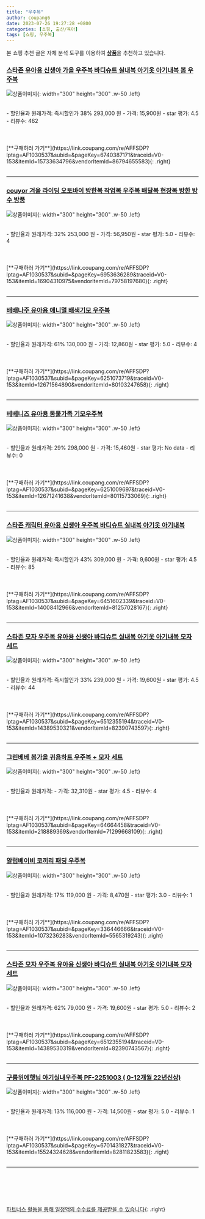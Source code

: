```yaml
---
title: "우주복"
author: coupang6
date: 2023-07-26 19:27:28 +0800
categories: [쇼핑, 출산/육아]
tags: [쇼핑, 우주복]
---
```


본 쇼핑 추천 글은 자체 분석 도구를 이용하여 [**상품**](https://link.coupang.com/a/bao1ui)을 추천하고 있습니다.

### [스타존 유아용 신생아 가을 우주복 바디슈트 실내복 아기옷 아기내복 봄 우주복](https://link.coupang.com/re/AFFSDP?lptag=AF1030537&subid=&pageKey=6740387171&traceid=V0-153&itemId=15733634796&vendorItemId=86794655583)

![상품이미지](https://thumbnail9.coupangcdn.com/thumbnails/remote/230x230ex/image/vendor_inventory/c34c/74582cb3b22eca699aa591ddf0740ac33b6ed1cbd6c78bf426b30e17444c.JPG){: width="300" height="300" .w-50 .left}


<br>
- 할인율과 원래가격: 즉시할인가 38%  293,000   원
- 가격: 15,900원
- star 평가: 4.5
- 리뷰수: 462
<br>
<br>
<br>
<br>
[**구매하러 가기**](https://link.coupang.com/re/AFFSDP?lptag=AF1030537&subid=&pageKey=6740387171&traceid=V0-153&itemId=15733634796&vendorItemId=86794655583){: .right}
<br>
<br>

---

### [couyor 겨울 라이딩 오토바이 방한복 작업복 우주복 배달복 현장복 방한 방수 방풍](https://link.coupang.com/re/AFFSDP?lptag=AF1030537&subid=&pageKey=6953636289&traceid=V0-153&itemId=16904310975&vendorItemId=79758197680)

![상품이미지](https://thumbnail8.coupangcdn.com/thumbnails/remote/230x230ex/image/vendor_inventory/1b7d/4e2ecf66b453ba3ba11dd0afb043ce3acdaa0cb8d5ec84a6397c912ec8ec.jpg){: width="300" height="300" .w-50 .left}


<br>
- 할인율과 원래가격: 32%  253,000   원
- 가격: 56,950원
- star 평가: 5.0
- 리뷰수: 4
<br>
<br>
<br>
<br>
[**구매하러 가기**](https://link.coupang.com/re/AFFSDP?lptag=AF1030537&subid=&pageKey=6953636289&traceid=V0-153&itemId=16904310975&vendorItemId=79758197680){: .right}
<br>
<br>

---

### [배배나주 유아용 애니멀 배색기모 우주복](https://link.coupang.com/re/AFFSDP?lptag=AF1030537&subid=&pageKey=6251073719&traceid=V0-153&itemId=12671564890&vendorItemId=80103247658)

![상품이미지](https://thumbnail7.coupangcdn.com/thumbnails/remote/230x230ex/image/rs_quotation_api/uubvxhxo/965ec8c12d674eafbe195ab0165f832b.jpeg){: width="300" height="300" .w-50 .left}


<br>
- 할인율과 원래가격: 61%  130,000   원
- 가격: 12,860원
- star 평가: 5.0
- 리뷰수: 4
<br>
<br>
<br>
<br>
[**구매하러 가기**](https://link.coupang.com/re/AFFSDP?lptag=AF1030537&subid=&pageKey=6251073719&traceid=V0-153&itemId=12671564890&vendorItemId=80103247658){: .right}
<br>
<br>

---

### [베베니즈 유아용 동물가족 기모우주복](https://link.coupang.com/re/AFFSDP?lptag=AF1030537&subid=&pageKey=6251009697&traceid=V0-153&itemId=12671241638&vendorItemId=80115733069)

![상품이미지](https://thumbnail9.coupangcdn.com/thumbnails/remote/230x230ex/image/rs_quotation_api/ctc8xldu/9c313c94375a49e9a41e564ca805b304.jpeg){: width="300" height="300" .w-50 .left}


<br>
- 할인율과 원래가격: 29%  298,000   원
- 가격: 15,460원
- star 평가: No data
- 리뷰수: 0
<br>
<br>
<br>
<br>
[**구매하러 가기**](https://link.coupang.com/re/AFFSDP?lptag=AF1030537&subid=&pageKey=6251009697&traceid=V0-153&itemId=12671241638&vendorItemId=80115733069){: .right}
<br>
<br>

---

### [스타존 캐릭터 유아용 신생아 우주복 바디슈트 실내복 아기옷 아기내복](https://link.coupang.com/re/AFFSDP?lptag=AF1030537&subid=&pageKey=6451602339&traceid=V0-153&itemId=14008412966&vendorItemId=81257028167)

![상품이미지](https://thumbnail9.coupangcdn.com/thumbnails/remote/230x230ex/image/vendor_inventory/3c76/2d020d5270c83ff7860ed1dd8d7029be06a831e0fe21c41923f801a0db93.JPG){: width="300" height="300" .w-50 .left}


<br>
- 할인율과 원래가격: 즉시할인가 43%  309,000   원
- 가격: 9,600원
- star 평가: 4.5
- 리뷰수: 85
<br>
<br>
<br>
<br>
[**구매하러 가기**](https://link.coupang.com/re/AFFSDP?lptag=AF1030537&subid=&pageKey=6451602339&traceid=V0-153&itemId=14008412966&vendorItemId=81257028167){: .right}
<br>
<br>

---

### [스타존 모자 우주복 유아용 신생아 바디슈트 실내복 아기옷 아기내복 모자 세트](https://link.coupang.com/re/AFFSDP?lptag=AF1030537&subid=&pageKey=6512355194&traceid=V0-153&itemId=14389530321&vendorItemId=82390743597)

![상품이미지](https://thumbnail8.coupangcdn.com/thumbnails/remote/230x230ex/image/vendor_inventory/6aa7/992af4a973523f44e3cf40439ab0fd52136ddd2491f4816d2a22d605cafc.JPG){: width="300" height="300" .w-50 .left}


<br>
- 할인율과 원래가격: 즉시할인가 33%  239,000   원
- 가격: 19,600원
- star 평가: 4.5
- 리뷰수: 44
<br>
<br>
<br>
<br>
[**구매하러 가기**](https://link.coupang.com/re/AFFSDP?lptag=AF1030537&subid=&pageKey=6512355194&traceid=V0-153&itemId=14389530321&vendorItemId=82390743597){: .right}
<br>
<br>

---

### [그린베베 봄가을 귀욤하트 우주복 + 모자 세트](https://link.coupang.com/re/AFFSDP?lptag=AF1030537&subid=&pageKey=64664458&traceid=V0-153&itemId=218889369&vendorItemId=71299668109)

![상품이미지](https://thumbnail7.coupangcdn.com/thumbnails/remote/230x230ex/image/retail/images/2020/08/12/10/5/e1ffda92-eb06-4b23-8d58-548dc6dc37bc.jpg){: width="300" height="300" .w-50 .left}


<br>
- 할인율과 원래가격: 
- 가격: 32,310원
- star 평가: 4.5
- 리뷰수: 4
<br>
<br>
<br>
<br>
[**구매하러 가기**](https://link.coupang.com/re/AFFSDP?lptag=AF1030537&subid=&pageKey=64664458&traceid=V0-153&itemId=218889369&vendorItemId=71299668109){: .right}
<br>
<br>

---

### [알럽베이비 코끼리 패딩 우주복](https://link.coupang.com/re/AFFSDP?lptag=AF1030537&subid=&pageKey=336446666&traceid=V0-153&itemId=1073236283&vendorItemId=5565319243)

![상품이미지](https://thumbnail8.coupangcdn.com/thumbnails/remote/230x230ex/image/retail/images/2019/11/12/11/9/589fda95-1e81-40cb-afc3-2fd215e1804a.jpg){: width="300" height="300" .w-50 .left}


<br>
- 할인율과 원래가격: 17%  119,000   원
- 가격: 8,470원
- star 평가: 3.0
- 리뷰수: 1
<br>
<br>
<br>
<br>
[**구매하러 가기**](https://link.coupang.com/re/AFFSDP?lptag=AF1030537&subid=&pageKey=336446666&traceid=V0-153&itemId=1073236283&vendorItemId=5565319243){: .right}
<br>
<br>

---

### [스타존 모자 우주복 유아용 신생아 바디슈트 실내복 아기옷 아기내복 모자 세트](https://link.coupang.com/re/AFFSDP?lptag=AF1030537&subid=&pageKey=6512355194&traceid=V0-153&itemId=14389530319&vendorItemId=82390743567)

![상품이미지](https://thumbnail7.coupangcdn.com/thumbnails/remote/230x230ex/image/vendor_inventory/ca72/3d3fc398dfd003f7ff45094f93c1109683ba9d5339dc421c6ec0f339cdf5.JPG){: width="300" height="300" .w-50 .left}


<br>
- 할인율과 원래가격: 62%  79,000   원
- 가격: 19,600원
- star 평가: 5.0
- 리뷰수: 2
<br>
<br>
<br>
<br>
[**구매하러 가기**](https://link.coupang.com/re/AFFSDP?lptag=AF1030537&subid=&pageKey=6512355194&traceid=V0-153&itemId=14389530319&vendorItemId=82390743567){: .right}
<br>
<br>

---

### [구름위에햇님 아기실내우주복 PF-2251003 ( 0-12개월 22년신상)](https://link.coupang.com/re/AFFSDP?lptag=AF1030537&subid=&pageKey=6701431827&traceid=V0-153&itemId=15524324628&vendorItemId=82811823583)

![상품이미지](https://thumbnail6.coupangcdn.com/thumbnails/remote/230x230ex/image/vendor_inventory/f785/4305631e87c44493963f1b1f63923193c2d391405b336e6b8c9ec285fee2.jpg){: width="300" height="300" .w-50 .left}


<br>
- 할인율과 원래가격: 13%  116,000   원
- 가격: 14,500원
- star 평가: 5.0
- 리뷰수: 1
<br>
<br>
<br>
<br>
[**구매하러 가기**](https://link.coupang.com/re/AFFSDP?lptag=AF1030537&subid=&pageKey=6701431827&traceid=V0-153&itemId=15524324628&vendorItemId=82811823583){: .right}
<br>
<br>

---
<br><br><br><br><br> [파트너스 활동을 통해 일정액의 수수료를 제공받을 수 있습니다](https://link.coupang.com/a/bao1ui){: .right}